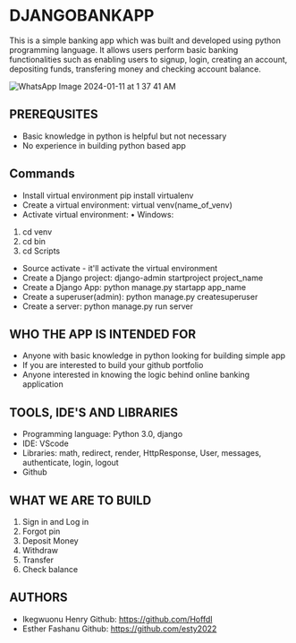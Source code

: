 # DJANGOBANKAPP
This is a simple banking app which was built and developed using python programming language. It allows users perform basic banking functionalities such as enabling users to signup, login, creating an account, depositing funds, transfering money and checking account balance.

![WhatsApp Image 2024-01-11 at 1 37 41 AM](https://github.com/Hoffdl/djangoapp/assets/117826131/c6828a2a-eefd-4d8e-8a75-13eee6e4ae7b)

## PREREQUSITES
* Basic knowledge in python is helpful but not necessary
* No experience in building python based app

## Commands
* Install virtual environment pip install virtualenv
* Create a virtual environment: virtual venv(name_of_venv)
* Activate virtual environment:
    • Windows:
1. cd venv
2. cd bin
3. cd Scripts
* Source activate - it'll activate the virtual environment
* Create a Django project: django-admin startproject project_name
* Create a Django App: python manage.py startapp app_name
* Create a superuser(admin): python manage.py createsuperuser
* Create a server: python manage.py run server

## WHO THE APP IS INTENDED FOR
* Anyone with basic knowledge in python looking for building simple app
* If you are interested to build your github portfolio
* Anyone interested in knowing the logic behind online banking application

## TOOLS, IDE'S AND LIBRARIES
* Programming language: Python 3.0, django
* IDE: VScode
* Libraries: math, redirect, render, HttpResponse, User, messages, authenticate, login, logout
* Github

## WHAT WE ARE TO BUILD
1. Sign in and Log in
2. Forgot pin
3. Deposit Money
4. Withdraw
5. Transfer
6. Check balance

## AUTHORS
* Ikegwuonu Henry Github: https://github.com/Hoffdl
* Esther Fashanu Github: https://github.com/esty2022
